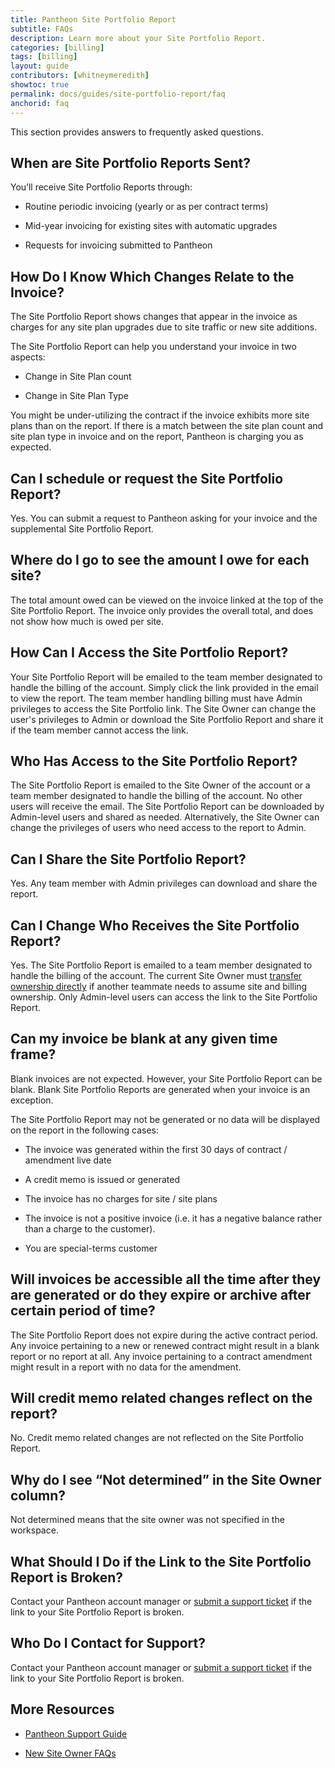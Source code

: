 ```yaml
---
title: Pantheon Site Portfolio Report
subtitle: FAQs
description: Learn more about your Site Portfolio Report.
categories: [billing]
tags: [billing]
layout: guide
contributors: [whitneymeredith]
showtoc: true
permalink: docs/guides/site-portfolio-report/faq
anchorid: faq
---
```


This section provides answers to frequently asked questions.

## When are Site Portfolio Reports Sent?

You’ll receive Site Portfolio Reports through:

- Routine periodic invoicing (yearly or as per contract terms)

- Mid-year invoicing for existing sites with automatic upgrades

- Requests for invoicing submitted to Pantheon

## How Do I Know Which Changes Relate to the Invoice?

The Site Portfolio Report shows changes that appear in the invoice as charges for any site plan upgrades due to site traffic or new site additions.

The Site Portfolio Report can help you understand your invoice in two aspects:

- Change in Site Plan count

- Change in Site Plan Type

You might be under-utilizing the contract if the invoice exhibits more site plans than on the report. If there is a match between the site plan count and site plan type in invoice and on the report, Pantheon is charging you as expected.

## Can I schedule or request the Site Portfolio Report?

Yes. You can submit a request to Pantheon asking for your invoice and the supplemental Site Portfolio Report.

## Where do I go to see the amount I owe for each site? 

The total amount owed can be viewed on the invoice linked at the top of the Site Portfolio Report. The invoice only provides the overall total, and does not show how much is owed per site.

## How Can I Access the Site Portfolio Report?

Your Site Portfolio Report will be emailed to the team member designated to handle the billing of the account. Simply click the link provided in the email to view the report. The team member handling billing must have Admin privileges to access the Site Portfolio link. The Site Owner can change the user's privileges to Admin or download the Site Portfolio Report and share it if the team member cannot access the link.

## Who Has Access to the Site Portfolio Report?

The Site Portfolio Report is emailed to the Site Owner of the account or a team member designated to handle the billing of the account. No other users will receive the email. The Site Portfolio Report can be downloaded by Admin-level users and shared as needed. Alternatively, the Site Owner can change the privileges of users who need access to the report to Admin. 

## Can I Share the Site Portfolio Report?

Yes. Any team member with Admin privileges can download and share the report. 

## Can I Change Who Receives the Site Portfolio Report?

Yes. The Site Portfolio Report is emailed to a team member designated to handle the billing of the account. The current Site Owner must [transfer ownership directly](/site-billing#transfer-ownership-and-billing-for-this-site) if another teammate needs to assume site and billing ownership. Only Admin-level users can access the link to the Site Portfolio Report.

## Can my invoice be blank at any given time frame?

Blank invoices are not expected. However, your Site Portfolio Report can be blank. Blank Site Portfolio Reports are generated when your invoice is an exception. 

The Site Portfolio Report may not be generated or no data will be displayed on the report in the following cases:

- The invoice was generated within the first 30 days of contract / amendment live date

- A credit memo is issued or generated

- The invoice has no charges for site / site plans

- The invoice is not a positive invoice (i.e. it has a negative balance rather than a charge to the customer).

- You are special-terms customer

## Will invoices be accessible all the time after they are generated or do they expire or archive after certain period of time?

The Site Portfolio Report does not expire during the active contract period. Any invoice pertaining to a new or renewed contract might result in a blank report or no report at all. Any invoice pertaining to a contract amendment might result in a report with no data for the amendment.

## Will credit memo related changes reflect on the report?

No. Credit memo related changes are not reflected on the Site Portfolio Report.

## Why do I see “Not determined” in the Site Owner column? 

Not determined means that the site owner was not specified in the workspace.

## What Should I Do if the Link to the Site Portfolio Report is Broken?

Contact your Pantheon account manager or [submit a support ticket](/guides/support/support-ticket/#organization-dashboard-support-tab) if the link to your Site Portfolio Report is broken.

## Who Do I Contact for Support?

Contact your Pantheon account manager or [submit a support ticket](/guides/support/support-ticket/#organization-dashboard-support-tab) if the link to your Site Portfolio Report is broken.


## More Resources

- [Pantheon Support Guide](/guides/support/)

- [New Site Owner FAQs](/site-owner-faq)